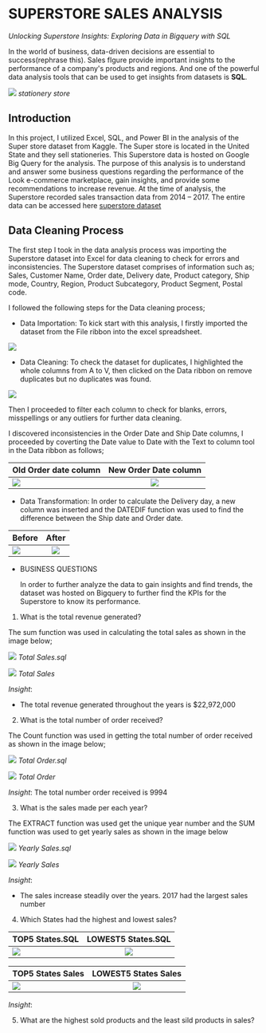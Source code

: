 # SUPERSTORE SALES ANALYSIS

_Unlocking Superstore Insights: Exploring Data in Bigquery with SQL_

In the world of business, data-driven decisions are essential to success(rephrase this). Sales fIgure provide important insights to the performance of a company's products and regions. And one of the powerful data analysis tools that can be used to get insights from datasets is **SQL**.

![](stationerystore.jpeg)
                                        _stationery store_


##  Introduction

In this project, I utilized Excel, SQL, and Power BI in the analysis of the Super store dataset from Kaggle. 
The Super store is located in the United State and they sell stationeries. This Superstore data is hosted on Google Big Query for the analysis. 
The purpose of this analysis is to understand and answer some business questions regarding the performance of the Look e-commerce marketplace, gain insights, and provide some recommendations to increase revenue.
At the time of analysis, the Superstore recorded sales transaction data from 2014 – 2017. The entire data can be accessed here [superstore dataset](https://www.kaggle.com/datasets/ishanshrivastava28/superstore-sales)

## Data Cleaning Process

The first step I took in the data analysis process was importing the Superstore dataset into Excel for data cleaning to check for errors and inconsistencies. The Superstore dataset comprises of information such as; Sales, Customer Name, Order date, Delivery date, Product category, Ship mode, Country, Region, Product Subcategory, Product Segment, Postal code.

I followed the following steps for the Data cleaning process;

- Data Importation: To kick start with this analysis, I firstly imported the dataset from the File ribbon into the excel spreadsheet.

![](DataImport.JPG)

- Data Cleaning:  To check the dataset for duplicates, I highlighted the whole columns from A to V, then clicked on the Data ribbon on remove duplicates but no duplicates was found.

![](Duplicate0.JPG)

Then I proceeded to filter each column to check for blanks, errors, misspellings or any outliers for further data cleaning. 

I discovered inconsistencies in the Order Date and Ship Date columns, I proceeded by coverting the Date value to Date with the Text to column tool in the Data ribbon as follows;

  Old Order date column     				                    |     					New Order Date column
:-------------------------------------------------------|:---------------------------------------------------------:
![](Date1.JPG)						                              |	![](Date2.JPG)


- Data Transformation: In order to calculate the Delivery day, a new column was inserted and the DATEDIF function was used to find the difference between the Ship date and Order date.


 Before                      				                    |     				After
:-------------------------------------------------------|:---------------------------------------------------------:
![](DelDay1.JPG)						                            |	![](DelDay2.JPG)


- BUSINESS QUESTIONS
  
  In order to further analyze the data to gain insights and find trends, the dataset was hosted on Bigquery to further find the KPIs for the Superstore to know its performance.
  
1. What is the total revenue generated?
 
 The sum function was used in calculating the total sales as shown in the image below;

![](Total1.JPG)
   _Total Sales.sql_

![](Total2.JPG)
    _Total Sales_

_Insight_:
- The total revenue generated throughout the years is $22,972,000

2.  What is  the total number of order received?

  The Count function was used in getting the total number of order received as shown in the image below;

![](Order1.JPG)
    _Total Order.sql_

![](Order2.JPG)
  _Total Order_

_Insight_:
The total number order received is 9994

3. What is the sales made per each year?

The EXTRACT function was used get the unique year number and the SUM function was used to get yearly sales as shown in the image below

![](YS1.JPG)
    _Yearly Sales.sql_

![](YS2.JPG)
    _Yearly Sales_

_Insight_:
- The sales increase steadily over the years. 2017 had the largest sales number

4. Which States had the highest and lowest sales?
 

TOP5 States.SQL                   				              |     				LOWEST5 States.SQL
:-------------------------------------------------------|:---------------------------------------------------------:
![](SQTOP1.JPG)						                              |	![](SQLOW.JPG)


TOP5 States Sales                  				              |     				LOWEST5 States Sales
:-------------------------------------------------------|:---------------------------------------------------------:
![](SATOP.JPG)						                              |	![](SALOW.JPG)

_Insight_:


5. What are the highest sold products and the least sild  products in sales?


